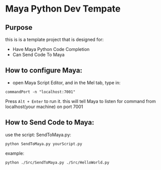 # Maya Python Dev Tempate

## Purpose

this is is a template project that is designed for:
* Have Maya Python Code Completion
* Can Send Code To Maya

## How to configure Maya:
* open Maya Script Editor, and in the Mel tab, type in:
```
commandPort -n "localhost:7001"
```
Press ```Alt + Enter``` to run it.
this will tell Maya to listen for command from localhost(your machine) on port 7001

## How to Send Code to Maya:
use the script:
SendToMaya.py:
```
python SendToMaya.py yourScript.py
```

example:
```
python ./Src/SendToMaya.py ./Src/HelloWorld.py
```


